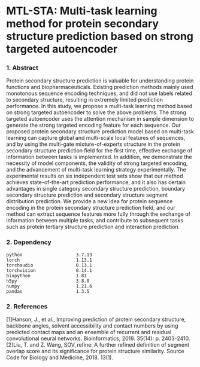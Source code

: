 # MTL-STA: Multi-task learning method for protein secondary structure prediction based on strong targeted autoencoder
### 1. Abstract
Protein secondary structure prediction is valuable for understanding protein functions and biopharmaceuticals. Existing prediction methods mainly used monotonous sequence encoding techniques, and did not use labels related to secondary structure, resulting in extremely limited prediction performance. In this study, we propose a multi-task learning method based on strong targeted autoencoder to solve the above problems. The strong targeted autoencoder uses the attention mechanism in sample dimension to generate the strong targeted encoding feature for each sequence. Our proposed protein secondary structure prediction model based on multi-task learning can capture global and multi-scale local features of sequences, and by using the multi-gate mixture-of-experts structure in the protein secondary structure prediction field for the first time, effective exchange of information between tasks is implemented. In addition, we demonstrate the necessity of model components, the validity of strong targeted encoding, and the advancement of multi-task learning strategy experimentally. The experimental results on six independent test sets show that our method achieves state-of-the-art prediction performance, and it also has certain advantages in single category secondary structure prediction, boundary secondary structure prediction and secondary structure segment distribution prediction. We provide a new idea for protein sequence encoding in the protein secondary structure prediction field, and our method can extract sequence features more fully through the exchange of information between multiple tasks, and contribute to subsequent tasks such as protein tertiary structure prediction and interaction prediction.
### 2. Dependency
```
python                    3.7.13
torch                     1.13.1
torchaudio                0.13.1
torchvision               0.14.1
biopython                 1.81
h5py                      3.8.0
numpy                     1.21.6
pandas                    1.3.5
```
### 2. References
[1]Hanson, J., et al., Improving prediction of protein secondary structure, backbone angles, solvent accessibility and contact numbers by using predicted contact maps and an ensemble of recurrent and residual convolutional neural networks. Bioinformatics, 2019. 35(14): p. 2403-2410.
[2]Liu, T. and Z. Wang, SOV_refine: A further refined definition of segment overlap score and its significance for protein structure similarity. Source Code for Biology and Medicine, 2018. 13(1).
